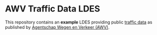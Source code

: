 # AWV Traffic Data LDES
This repository contains an **example** LDES providing public [traffic data](https://www.vlaanderen.be/datavindplaats/catalogus/meten-in-vlaanderen-minuutwaarden-verkeersmetingen) as published by [Agentschap Wegen en Verkeer (AWV)](https://www.wegenenverkeer.be/).
